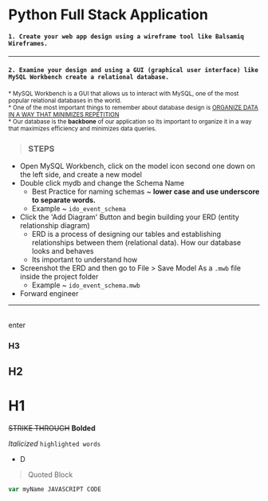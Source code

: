 # Python Full Stack Application

#### `1. Create your web app design using a wireframe tool like Balsamiq Wireframes.`
---

#### `2. Examine your design and using a GUI (graphical user interface) like MySQL Workbench create a relational database.`

<sup>* MySQL Workbench is a GUI that allows us to interact with MySQL, one of the most popular relational databases in the world. </sup><br>
<sup>* One of the most important things to remember about database design is <u>ORGANIZE DATA IN A WAY THAT MINIMIZES REPETITION</u></sup><br>
<sup>* Our database is the **backbone** of our application so its important to organize it in a way that maximizes efficiency and minimizes data queries.</sup>

> ### STEPS
- Open MySQL Workbench, click on the model icon second one down on the left side, and create a new model
- Double click mydb and change the Schema Name
    - Best Practice for naming schemas ~ **lower case and use underscore to separate words.**
    - Example ~ `ido_event_schema`
- Click the 'Add Diagram' Button and begin building your ERD (entity relationship diagram)
    - ERD is a process of designing our tables and establishing relationships between them (relational data). How our database looks and behaves
    - Its important to understand how 
- Screenshot the ERD and then go to File > Save Model As a `.mwb` file inside the project folder
    - Example ~ `ido_event_schema.mwb`
- Forward engineer 

---



<br> enter

### H3
## H2
# H1
~~STRIKE THROUGH~~
**Bolded**

*Italicized*
`highlighted words`
 - D
 >Quoted Block

 ```JAVASCRIPT
var myName JAVASCRIPT CODE
 ```